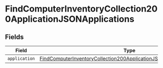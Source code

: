 # FindComputerInventoryCollection200ApplicationJSONApplications


## Fields

| Field                                                                                                                                                                           | Type                                                                                                                                                                            | Required                                                                                                                                                                        | Description                                                                                                                                                                     |
| ------------------------------------------------------------------------------------------------------------------------------------------------------------------------------- | ------------------------------------------------------------------------------------------------------------------------------------------------------------------------------- | ------------------------------------------------------------------------------------------------------------------------------------------------------------------------------- | ------------------------------------------------------------------------------------------------------------------------------------------------------------------------------- |
| `application`                                                                                                                                                                   | [FindComputerInventoryCollection200ApplicationJSONApplicationsApplication](../../models/operations/findcomputerinventorycollection200applicationjsonapplicationsapplication.md) | :heavy_minus_sign:                                                                                                                                                              | N/A                                                                                                                                                                             |